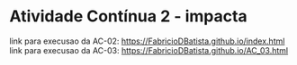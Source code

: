 # Atividade Contínua 2 - impacta
link para execusao da AC-02:
https://FabricioDBatista.github.io/index.html
link para execusao da AC-03:
https://FabricioDBatista.github.io/AC_03.html

